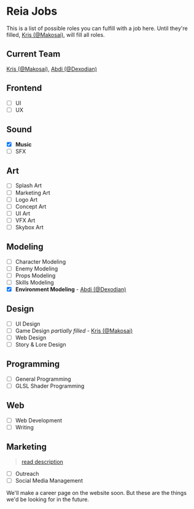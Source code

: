 # Reia Jobs

This is a list of possible roles you can fulfill with a job here. Until they're filled, [Kris (@Makosai)](https://github.com/Makosai), will fill all roles.

## Current Team
[Kris (@Makosai)](https://github.com/Makosai),
[Abdi (@Dexodian)](https://github.com/Dexodian)


## Frontend
- [ ] UI
- [ ] UX

## Sound
- [x] **Music**
- [ ] SFX

## Art
- [ ] Splash Art
- [ ] Marketing Art
- [ ] Logo Art
- [ ] Concept Art
- [ ] UI Art
- [ ] VFX Art
- [ ] Skybox Art

## Modeling
- [ ] Character Modeling
- [ ] Enemy Modeling
- [ ] Props Modeling
- [ ] Skills Modeling
- [x] **Environment Modeling** - [Abdi (@Dexodian)](https://github.com/Dexodian)

## Design
- [ ] UI Design
- [ ] Game Design *partially filled* - [Kris (@Makosai)](https://github.com/Makosai)
- [ ] Web Design
- [ ] Story & Lore Design

## Programming
- [ ] General Programming
- [ ] GLSL Shader Programming

## Web
- [ ] Web Development
- [ ] Writing

## Marketing

> [read description](./jobs/MARKETING.md)

- [ ] Outreach
- [ ] Social Media Management

We'll make a career page on the website soon. But these are the things we'd be looking for in the future.
